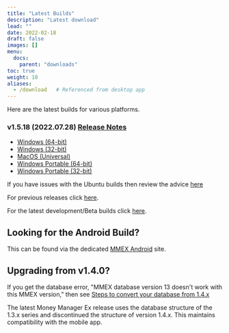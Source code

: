 ```yaml
---
title: "Latest Builds"
description: "Latest download"
lead: ""
date: 2022-02-18
draft: false
images: []
menu:
  docs:
    parent: "downloads"
toc: true
weight: 10
aliases:
  - /download   # Referenced from desktop app
---
```


Here are the latest builds for various platforms.

### v1.5.18 (2022.07.28) [Release Notes](https://github.com/moneymanagerex/moneymanagerex/releases/tag/v1.5.18)

- [Windows (64-bit)](https://github.com/moneymanagerex/moneymanagerex/releases/download/v1.5.18/mmex-1.5.18-win64.exe)
- [Windows (32-bit)](https://github.com/moneymanagerex/moneymanagerex/releases/download/v1.5.18/mmex-1.5.18-win32.exe)
- [MacOS (Universal)](https://github.com/moneymanagerex/moneymanagerex/releases/download/v1.5.18/mmex-1.5.18-Darwin.dmg)
- [Windows Portable (64-bit)](https://github.com/moneymanagerex/moneymanagerex/releases/download/v1.5.18/mmex-1.5.18-win64-portable.zip)
- [Windows Portable (32-bit)](https://github.com/moneymanagerex/moneymanagerex/releases/download/v1.5.18/mmex-1.5.18-win32-portable.zip)

If you have issues with the Ubuntu builds then review the advice [here](https://github.com/moneymanagerex/moneymanagerex/issues/4154#issuecomment-1106597921)

For previous releases click [here](../older).

For the latest development/Beta builds click [here](../development).

## Looking for the Android Build?

This can be found via the dedicated [MMEX Android](https://android.moneymanagerex.org/) site.

## Upgrading from v1.4.0?

If you get the database error, "MMEX database version 13 doesn't work with this MMEX version," 
then see [Steps to convert your database from 1.4.x](https://github.com/moneymanagerex/moneymanagerex/issues/2353)

The latest Money Manager Ex release uses the database structure of the 1.3.x series and discontinued the structure of version 1.4.x. 
This maintains compatibility with the mobile app.

